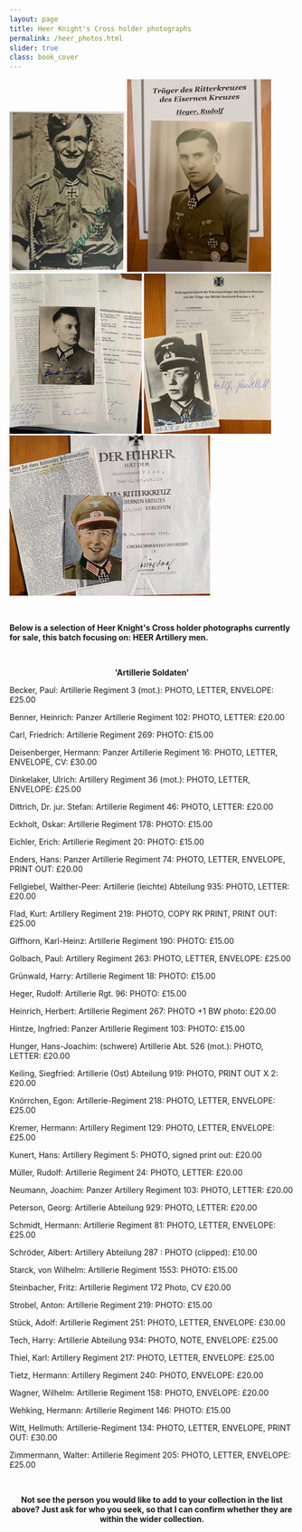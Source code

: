 ```yaml
---
layout: page
title: Heer Knight's Cross holder photographs
permalink: /heer_photos.html
slider: true
class: book_cover
---
```


<p float="left">
<img src="./assets/Emil Berner.jpg"/>
<img src="./assets/Rudolf Heger.jpg"/>
<img src="./assets/Hans Ender.jpeg"/>
<img src="./assets/Fellgiebel.jpeg"/>
<img src="./assets/Flad.jpeg"/>
</p>  
<br />
<p><b>Below is a selection of Heer Knight's Cross holder photographs currently for sale, this batch focusing on: HEER Artillery men.</b></p>
<br />
<p><b><center>'Artillerie Soldaten'</center></b></p>
<p>Becker,	Paul: Artillerie Regiment 3 (mot.):	PHOTO, LETTER, ENVELOPE:	£25.00</p>
<p>Benner,	Heinrich: Panzer Artillerie Regiment 102:	PHOTO, LETTER:	£20.00</p>
<p>Carl,	Friedrich: Artillerie Regiment 269:	PHOTO:	£15.00</p>
<p>Deisenberger,	Hermann: Panzer Artillerie Regiment 16: PHOTO, LETTER, ENVELOPE, CV:	£30.00</p>
<p>Dinkelaker,	Ulrich: Artillery Regiment 36 (mot.):	PHOTO, LETTER, ENVELOPE:	£25.00</p>
<p>Dittrich,	Dr. jur. Stefan: Artillerie Regiment 46:	PHOTO, LETTER:	£20.00</p>
<p>Eckholt,	Oskar: Artillerie Regiment 178:	PHOTO:	£15.00</p>
<p>Eichler,	Erich: Artillerie Regiment 20:	PHOTO:	£15.00</p>
<p>Enders,	Hans: Panzer Artillerie Regiment 74: PHOTO, LETTER, ENVELOPE, PRINT OUT:	£20.00</p>
<p>Fellgiebel,	Walther-Peer: Artillerie (leichte) Abteilung 935: PHOTO, LETTER:	£20.00</p>
<p>Flad,	Kurt: Artillery Regiment 219:	PHOTO, COPY RK PRINT, PRINT OUT:	£25.00</p>
<p>Giffhorn,	Karl-Heinz: Artillerie Regiment 190: PHOTO:	£15.00</p>
<p>Golbach,	Paul: Artillery Regiment 263:	PHOTO, LETTER, ENVELOPE:	£25.00</p>
<p>Grünwald,	Harry: Artillerie Regiment 18: PHOTO:	£15.00</p>
<p>Heger, 	Rudolf: Artillerie Rgt. 96:	PHOTO: 	£15.00</p>
<p>Heinrich,	Herbert: Artillerie Regiment 267:	PHOTO +1 BW photo:		£20.00</p>
<p>Hintze,	Ingfried: Panzer Artillerie Regiment 103:	PHOTO:	£15.00</p>
<p>Hunger,	Hans-Joachim: (schwere) Artillerie Abt. 526 (mot.):	PHOTO, LETTER:	£20.00</p>
<p>Keiling,	Siegfried: Artillerie (Ost) Abteilung 919:	PHOTO, PRINT OUT X 2:	£20.00</p>
<p>Knörrchen,	Egon: Artillerie-Regiment 218: PHOTO, LETTER, ENVELOPE:	£25.00</p>
<p>Kremer,	Hermann: Artillery Regiment 129:	PHOTO, LETTER, ENVELOPE:	£25.00</p>
<p>Kunert,	Hans: Artillery Regiment 5:	PHOTO, signed print out:		£20.00</p>
<p>Müller,	Rudolf: Artillerie Regiment 24:	PHOTO, LETTER:	£20.00</p>
<p>Neumann,	Joachim: Panzer Artillery Regiment 103:	PHOTO, LETTER:	£20.00</p>
<p>Peterson,	Georg: Artillerie Abteilung 929:	PHOTO, LETTER:	£20.00</p>
<p>Schmidt,	Hermann: Artillerie Regiment 81:	PHOTO, LETTER, ENVELOPE:	£25.00</p>
<p>Schröder,	Albert: Artillery Abteilung 287	:	PHOTO (clipped):	£10.00</p>
<p>Starck, von	Wilhelm: Artillerie Regiment 1553:	PHOTO:	£15.00</p>
<p>Steinbacher,	Fritz: Artillerie Regiment 172	Photo, CV		£20.00</p>
<p>Strobel,	Anton: Artillerie Regiment 219:	PHOTO: £15.00</p>
<p>Stück,	Adolf: Artillerie Regiment 251:	PHOTO, LETTER, ENVELOPE: £30.00</p>
<p>Tech,	Harry: Artillerie Abteilung 934:	PHOTO, NOTE, ENVELOPE:	£25.00</p>
<p>Thiel,	Karl: Artillery Regiment 217:	PHOTO, LETTER, ENVELOPE:	£25.00</p>
<p>Tietz,	Hermann: Artillery Regiment 240:	PHOTO, ENVELOPE:	£20.00</p>
<p>Wagner,	Wilhelm: Artillerie Regiment 158:	PHOTO, ENVELOPE:	£20.00</p>
<p>Wehking,	Hermann: Artillerie Regiment 146:	PHOTO:		£15.00</p>
<p>Witt,	Hellmuth: Artillerie-Regiment 134:	PHOTO, LETTER, ENVELOPE, PRINT OUT:	£30.00</p>
<p>Zimmermann,	Walter: Artillerie Regiment 205:	PHOTO, LETTER, ENVELOPE:	£25.00</p>
<br />
<p><b><center>Not see the person you would like to add to your collection in the list above? Just ask for who you seek, so that I can confirm whether they are within the wider collection.</center></b></p>
